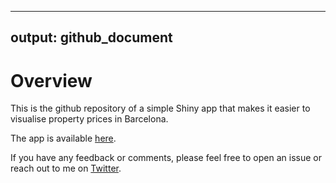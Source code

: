 ------------------------------------------------------------------------

## output: github\_document

# Overview

This is the github repository of a simple Shiny app that makes it easier
to visualise property prices in Barcelona.

The app is available
[here](https://danielbanki.shinyapps.io/barcelona-house-prices-explorer/).

If you have any feedback or comments, please feel free to open an issue
or reach out to me on [Twitter](https://twitter.com/banki_daniel).
